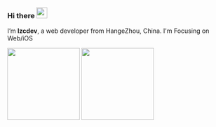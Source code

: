 
### Hi there <img src="https://media.giphy.com/media/hvRJCLFzcasrR4ia7z/giphy.gif" width="25px">


I’m **lzcdev**, a web developer from HangeZhou, China. I'm Focusing on Web/iOS

<!-- ![Most Used Languages](https://github-readme-stats.vercel.app/api/top-langs?username=lzcdev&theme=tokyonight) ![Evan's github stats](https://github-readme-stats.vercel.app/api?username=lzcdev&theme=tokyonight&show_icons=true&hide=contribs&count_private=true)
 -->
<img src="https://github-readme-stats.vercel.app/api?username=lzcdev&theme=tokyonight&show_icons=true&hide=contribs&count_private=true" height=165 /> <img src="https://github-readme-stats.vercel.app/api/top-langs?username=lzcdev&layout=compact&theme=tokyonight" height=165 />




